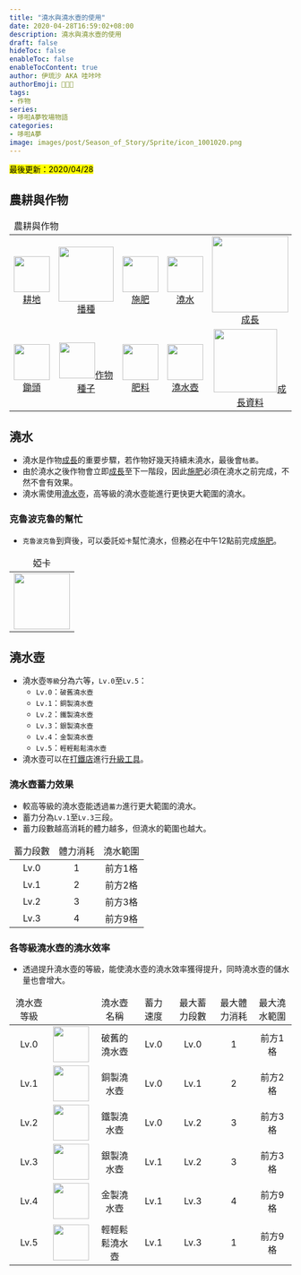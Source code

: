 ```yaml
---
title: "澆水與澆水壺的使用"
date: 2020-04-28T16:59:02+08:00
description: 澆水與澆水壺的使用
draft: false
hideToc: false
enableToc: false
enableTocContent: true
author: 伊琉沙 AKA 哇咔咔
authorEmoji: 👩🏿‍🚀
tags: 
- 作物
series:
- 哆啦A夢牧場物語
categories:
- 哆啦A夢
image: images/post/Season_of_Story/Sprite/icon_1001020.png
---
```

<mark>最後更新：2020/04/28</mark>

## 農耕與作物
<table>
    <thead>
        <tr>
            <td colspan="10">農耕與作物</td>        
        </tr>
    </thead>
    <tr>
        <td align="center"><a href="../doraemon-story-crop-part1"><img width="64px" src= "/images/post/Season_of_Story/Sprite/icon_1001000.png">耕地</a></td>
        <td align="center"><a href="../doraemon-story-crop-part2"><img width="98px" src= "/images/post/Season_of_Story/Sprite/Crop_90110400.png">播種</a></td>
        <td align="center"><a href="../doraemon-story-crop-part3"><img width="64px" src= "/images/post/Season_of_Story/Sprite/icon_1103001.png">施肥</a></td>
        <td align="center"><a href="../doraemon-story-crop-part4"><img width="64px" src= "/images/post/Season_of_Story/Sprite/icon_1001020.png">澆水</a></td>        
        <td align="center"><a href="../doraemon-story-crop-part5"><img width="136px" src= "/images/post/Season_of_Story/Sprite/Crop_90110402.png">成長</a></td>
        <td align="center"><a href="../doraemon-story-crop-part6"><img width="64px" src= "/images/post/Season_of_Story/Sprite/icon_1001030.png">收成收割</a></td>
        <td align="center"><a href="../doraemon-story-shipping-prices-crops"><img width="64px" src= "/images/post/Season_of_Story/Sprite/icon_3000205.png">出貨價格</a></td>
    </tr>
    <tr>
        <td align="center"><a href="../doraemon-story-crop-part1/#鋤頭"><img width="64px" src= "/images/post/Season_of_Story/Sprite/icon_1001005.png">鋤頭</a></td>
        <td align="center"><a href="../doraemon-story-shop-20700-knick-knacks-general-store/#作物種子"><img width="64px" src= "/images/post/Season_of_Story/Sprite/icon_2000501.png">作物種子</a></td>
        <td align="center"><a href="../doraemon-story-shop-20700-knick-knacks-general-store/#肥料"><img width="64px" src= "/images/post/Season_of_Story/Sprite/icon_1103000.png">肥料</a></td>
        <td align="center"><a href="../doraemon-story-crop-part4/#澆水壺"><img width="64px" src= "/images/post/Season_of_Story/Sprite/icon_1001025.png">澆水壺</a></td>        
        <td align="center"><a href="../doraemon-story-crop-grow"><img width="113px" src= "/images/post/Season_of_Story/Sprite/Crop_90110405.png">成長資料</a></td>
        <td align="center"><a href="../doraemon-story-crop-part6/#鐮刀"><img width="64px" src= "/images/post/Season_of_Story/Sprite/icon_1001035.png">鐮刀</a></td>
        <td align="center"><a href="../#溫室種植"><img width="64px" src= "/images/post/Season_of_Story/Sprite/icon_1104000.png">溫室種植</a></td>
    </tr>
</table>

## 澆水
+ 澆水是作物[成長](../doraemon-story-crop-part5)的重要步驟，若作物好幾天持續未澆水，最後會`枯萎`。
+ 由於澆水之後作物會立即[成長](../doraemon-story-crop-part5)至下一階段，因此[施肥](../doraemon-story-crop-part3)必須在澆水之前完成，不然不會有效果。
+ 澆水需使用[澆水壺](../doraemon-story-crop-part4/#澆水壺)，高等級的澆水壺能進行更快更大範圍的澆水。

### 克魯波克魯的幫忙
+ `克魯波克魯`到齊後，可以委託`婭卡`幫忙澆水，但務必在中午12點前完成[施肥](../doraemon-story-crop-part3)。

<table>
    <thead>
        <tr>
            <td align="center">婭卡</td>
        </tr>
    </thead>
    <tr>
        <td align="center"><img width="100px" src= "/images/post/Season_of_Story/Sprite/icon_201041260.png"></td>
    </tr>
</table>

## 澆水壺
+ 澆水壺`等級`分為六等，`Lv.0`至`Lv.5`：
    + `Lv.0`：`破舊澆水壺`
    + `Lv.1`：`銅製澆水壺`
    + `Lv.2`：`鐵製澆水壺`
    + `Lv.3`：`銀製澆水壺`
    + `Lv.4`：`金製澆水壺`
    + `Lv.5`：`輕輕鬆鬆澆水壺`
+ 澆水壺可以在[打鐵店](../doraemon-story-shop-21100-anvil-blacksmith-shop)進行[升級工具](../doraemon-story-shop-21100-anvil-blacksmith-shop/#升級工具)。

### 澆水壺蓄力效果
+ 較高等級的澆水壺能透過`蓄力`進行更大範圍的澆水。
+ 蓄力分為`Lv.1`至`Lv.3`三段。
+ 蓄力段數越高消耗的體力越多，但澆水的範圍也越大。

<table>
    <thead>
        <tr>
            <td align="center">蓄力段數</td>            
            <td align="center">體力消耗</td>
            <td align="center">澆水範圍</td>
        </tr>
    </thead>
    <tr>
        <td align="center">Lv.0</td>
        <td align="center">1</td>
        <td align="center">前方1格</td>
    </tr>
    <tr>
        <td align="center">Lv.1</td>
        <td align="center">2</td>
        <td align="center">前方2格</td>
    </tr>
    <tr>
        <td align="center">Lv.2</td>
        <td align="center">3</td>
        <td align="center">前方3格</td>
    </tr>
    <tr>
        <td align="center">Lv.3</td>
        <td align="center">4</td>
        <td align="center">前方9格</td>
    </tr>
</table>

### 各等級澆水壺的澆水效率
+ 透過提升澆水壺的等級，能使澆水壺的澆水效率獲得提升，同時澆水壺的儲水量也會增大。

<table>
    <thead>
        <tr>
            <td align="center">澆水壺等級</td>
            <td align="center"></td>
            <td align="center">澆水壺名稱</td>
            <td align="center">蓄力速度</td>
            <td align="center">最大蓄力段數</td>            
            <td align="center">最大體力消耗</td>
            <td align="center">最大澆水範圍</td>
        </tr>
    </thead>
    <tr>
        <td align="center">Lv.0</td>
        <td align="center"><img width="64px" src= "/images/post/Season_of_Story/Sprite/icon_1001020.png"></td>
        <td align="center">破舊的澆水壺</td>
        <td align="center">Lv.0</td>
        <td align="center">Lv.0</td>
        <td align="center">1</td>
        <td align="center">前方1格</td>
    </tr>
    <tr>
        <td align="center">Lv.1</td>
        <td align="center"><img width="64px" src= "/images/post/Season_of_Story/Sprite/icon_1001021.png"></td>
        <td align="center">銅製澆水壺</td>
        <td align="center">Lv.0</td>
        <td align="center">Lv.1</td>
        <td align="center">2</td>
        <td align="center">前方2格</td>
    </tr>
    <tr>
        <td align="center">Lv.2</td>
        <td align="center"><img width="64px" src= "/images/post/Season_of_Story/Sprite/icon_1001022.png"></td>
        <td align="center">鐵製澆水壺</td>
        <td align="center">Lv.0</td>
        <td align="center">Lv.2</td>
        <td align="center">3</td>
        <td align="center">前方3格</td>
    </tr>
    <tr>
        <td align="center">Lv.3</td>
        <td align="center"><img width="64px" src= "/images/post/Season_of_Story/Sprite/icon_1001023.png"></td>
        <td align="center">銀製澆水壺</td>
        <td align="center">Lv.1</td>
        <td align="center">Lv.2</td>
        <td align="center">3</td>
        <td align="center">前方3格</td>
    </tr>
    <tr>
        <td align="center">Lv.4</td>
        <td align="center"><img width="64px" src= "/images/post/Season_of_Story/Sprite/icon_1001024.png"></td>
        <td align="center">金製澆水壺</td>
        <td align="center">Lv.1</td>
        <td align="center">Lv.3</td>
        <td align="center">4</td>
        <td align="center">前方9格</td>
    </tr>
    <tr>
        <td align="center">Lv.5</td>
        <td align="center"><img width="64px" src= "/images/post/Season_of_Story/Sprite/icon_1001025.png"></td>
        <td align="center">輕輕鬆鬆澆水壺</td>
        <td align="center">Lv.1</td>
        <td align="center">Lv.3</td>
        <td align="center">1</td>
        <td align="center">前方9格</td>
    </tr>
</table>